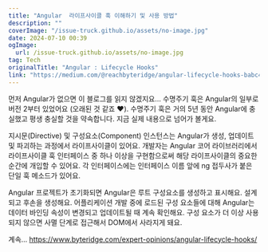 ```yaml
---
title: "Angular  라이프사이클 훅 이해하기 및 사용 방법"
description: ""
coverImage: "/issue-truck.github.io/assets/no-image.jpg"
date: 2024-07-10 00:39
ogImage: 
  url: /issue-truck.github.io/assets/no-image.jpg
tag: Tech
originalTitle: "Angular : Lifecycle Hooks"
link: "https://medium.com/@reachbyteridge/angular-lifecycle-hooks-babc45ebd4b0"
---
```



먼저 Angular가 없으면 이 블로그를 읽지 않겠지요… 수명주기 훅은 Angular의 일부로 버전 2부터 있었어요 (오래된 것 같죠 ❤). 수명주기 훅은 거의 5년 동안 Angular에 충실했고 평생 충실할 것을 약속합니다. 지금 실제 내용으로 넘어가 볼게요.

지시문(Directive) 및 구성요소(Component) 인스턴스는 Angular가 생성, 업데이트 및 파괴하는 과정에서 라이프사이클이 있어요. 개발자는 Angular 코어 라이브러리에서 라이프사이클 훅 인터페이스 중 하나 이상을 구현함으로써 해당 라이프사이클의 중요한 순간에 개입할 수 있어요. 각 인터페이스에는 인터페이스 이름 앞에 ng 접두사가 붙은 단일 훅 메소드가 있어요.

Angular 프로젝트가 초기화되면 Angular은 루트 구성요소를 생성하고 표시해요. 설계되고 후손을 생성해요. 어플리케이션 개발 중에 로드된 구성 요소들에 대해 Angular는 데이터 바인딩 속성이 변경되고 업데이트될 때 계속 확인해요. 구성 요소가 더 이상 사용되지 않으면 사멸 단계로 접근해서 DOM에서 사라지게 돼요.

계속... https://www.byteridge.com/expert-opinions/angular-lifecycle-hooks/